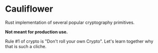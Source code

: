# Cauliflower

Rust implementation of several popular cryptography primitives.

**Not meant for production use.**

Rule #1 of crypto is "Don't roll your own Crypto". Let's learn together why that is such a cliche.
